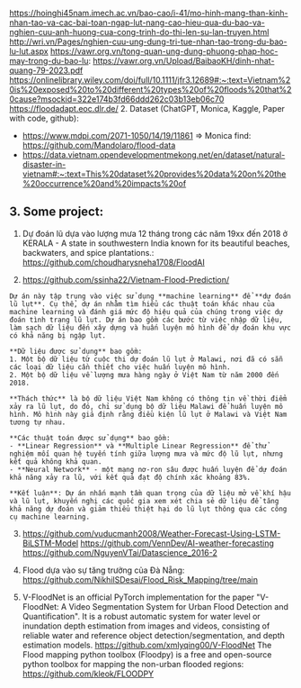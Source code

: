 https://hoinghi45nam.imech.ac.vn/bao-cao/i-41/mo-hinh-mang-than-kinh-nhan-tao-va-cac-bai-toan-ngap-lut-nang-cao-hieu-qua-du-bao-va-nghien-cuu-anh-huong-cua-cong-trinh-do-thi-len-su-lan-truyen.html
http://wri.vn/Pages/nghien-cuu-ung-dung-tri-tue-nhan-tao-trong-du-bao-lu-lut.aspx
https://vawr.org.vn/tong-quan-ung-dung-phuong-phap-hoc-may-trong-du-bao-lu: https://vawr.org.vn/Upload/BaibaoKH/dinh-nhat-quang-79-2023.pdf
https://onlinelibrary.wiley.com/doi/full/10.1111/jfr3.12689#:~:text=Vietnam%20is%20exposed%20to%20different%20types%20of%20floods%20that%20cause?msockid=322e174b3fd66ddd262c03b13eb06c70
https://floodadapt.eoc.dlr.de/
2. Dataset (ChatGPT, Monica, Kaggle, Paper with code, github): 
- https://www.mdpi.com/2071-1050/14/19/11861  => Monica find: https://github.com/Mandolaro/flood-data
- https://data.vietnam.opendevelopmentmekong.net/en/dataset/natural-disaster-in-vietnam#:~:text=This%20dataset%20provides%20data%20on%20the%20occurrence%20and%20impacts%20of


## 3. Some project: 
1. Dự đoán lũ dựa vào lượng mưa 12 tháng trong các năm 19xx đến 2018 ở KERALA - A state in southwestern India known for its beautiful beaches, backwaters, and spice plantations.: https://github.com/choudharysneha1708/FloodAI   

2. https://github.com/ssinha22/Vietnam-Flood-Prediction/
```
Dự án này tập trung vào việc sử dụng **machine learning** để **dự đoán lũ lụt**. Cụ thể, dự án nhằm tìm hiểu các thuật toán khác nhau của machine learning và đánh giá mức độ hiệu quả của chúng trong việc dự đoán tình trạng lũ lụt. Dự án bao gồm các bước từ việc nhập dữ liệu, làm sạch dữ liệu đến xây dựng và huấn luyện mô hình để dự đoán khu vực có khả năng bị ngập lụt. 

**Dữ liệu được sử dụng** bao gồm:
1. Một bộ dữ liệu từ cuộc thi dự đoán lũ lụt ở Malawi, nơi đã có sẵn các loại dữ liệu cần thiết cho việc huấn luyện mô hình.
2. Một bộ dữ liệu về lượng mưa hàng ngày ở Việt Nam từ năm 2000 đến 2018.

**Thách thức** là bộ dữ liệu Việt Nam không có thông tin về thời điểm xảy ra lũ lụt, do đó, chỉ sử dụng bộ dữ liệu Malawi để huấn luyện mô hình. Mô hình này giả định rằng điều kiện lũ lụt ở Malawi và Việt Nam tương tự nhau.

**Các thuật toán được sử dụng** bao gồm:
- **Linear Regression** và **Multiple Linear Regression** để thử nghiệm mối quan hệ tuyến tính giữa lượng mưa và mức độ lũ lụt, nhưng kết quả không khả quan.
- **Neural Network** - một mạng nơ-ron sâu được huấn luyện để dự đoán khả năng xảy ra lũ, với kết quả đạt độ chính xác khoảng 83%.

**Kết luận**: Dự án nhấn mạnh tầm quan trọng của dữ liệu mở về khí hậu và lũ lụt, khuyến nghị các quốc gia xem xét chia sẻ dữ liệu để tăng khả năng dự đoán và giảm thiểu thiệt hại do lũ lụt thông qua các công cụ machine learning.
```

3. https://github.com/vuducmanh2008/Weather-Forecast-Using-LSTM-BiLSTM-Model
https://github.com/VennDev/AI-weather-forecasting
https://github.com/NguyenVTai/Datascience_2016-2

4. Flood dựa vào sự tăng trưởng của Đà Nẵng: https://github.com/NikhilSDesai/Flood_Risk_Mapping/tree/main

5. V-FloodNet is an official PyTorch implementation for the paper "V-FloodNet: A Video Segmentation System for Urban Flood Detection and Quantification". It is a robust automatic system for water level or inundation depth estimation from images and videos, consisting of reliable water and reference object detection/segmentation, and depth estimation models.
https://github.com/xmlyqing00/V-FloodNet
The Flood mapping python toolbox (Floodpy) is a free and open-source python toolbox for mapping the non-urban flooded regions: https://github.com/kleok/FLOODPY